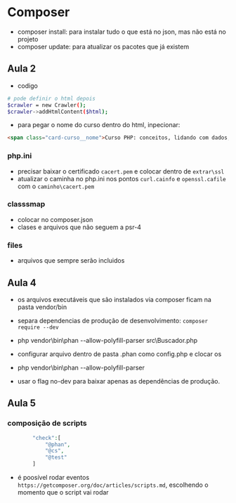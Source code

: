 # Composer

- composer install: para instalar tudo o que está no json, mas não está no projeto
- composer update: para atualizar os pacotes que já existem

## Aula 2

- codigo

```bash
# pode definir o html depois
$crawler = new Crawler(); 
$crawler->addHtmlContent($html);
```

- para pegar o nome do curso dentro do html, inpecionar:

```html
<span class="card-curso__nome">Curso PHP: conceitos, lidando com dados, loops e mais</span>
```

### php.ini

- precisar baixar o certificado `cacert.pem` e colocar dentro de `extrar\ssl`
- atualizar o caminha no php.ini nos pontos `curl.cainfo` e `openssl.cafile` com o `caminho\cacert.pem`

### classsmap

- colocar no composer.json
- clases e arquivos que não seguem a psr-4

### files

- arquivos que sempre serão incluidos

## Aula 4

- os arquivos executáveis que são instalados via composer ficam na pasta vendor/bin

- separa dependencias de produção de desenvolvimento: `composer require --dev`
- php vendor\bin\phan --allow-polyfill-parser src\Buscador.php

- configurar arquivo dentro de pasta .phan como config.php e clocar os
- php vendor\bin\phan --allow-polyfill-parser

- usar o flag no-dev para baixar apenas as dependências de produção.

## Aula 5

### composição de scripts

```php
        "check":[
            "@phan",
            "@cs",
            "@test"
        ]
```

- é poosível rodar eventos `https://getcomposer.org/doc/articles/scripts.md`, escolhendo o momento que o script vai rodar